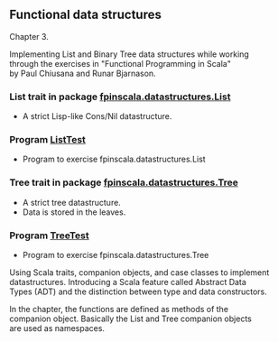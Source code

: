 ## Functional data structures

Chapter 3.

Implementing List and Binary Tree data structures while working<br>
through the exercises in "Functional Programming in Scala"<br>
by Paul Chiusana and Runar Bjarnason.

### List trait in package [fpinscala.datastructures.List](https://github.com/grscheller/scheller-linux-archive/blob/master/fpinscala/src/main/scala/fpinscala/datastructures/List.scala#L3-L6)
* A strict Lisp-like Cons/Nil datastructure.

### Program [ListTest](exerciseCode/ListTest.scala)
* Program to exercise fpinscala.datastructures.List

### Tree trait in package [fpinscala.datastructures.Tree](https://github.com/grscheller/scheller-linux-archive/blob/master/fpinscala/src/main/scala/fpinscala/datastructures/Tree.scala#L3-L6)
* A strict tree datastructure.
* Data is stored in the leaves.

### Program [TreeTest](exerciseCode/TreeTest.scala)
* Program to exercise fpinscala.datastructures.Tree

Using Scala traits, companion objects, and case classes to implement<br>
datastructures.  Introducing a Scala feature called Abstract Data<br>
Types (ADT) and the distinction between type and data constructors.

In the chapter, the functions are defined as methods of the<br>
companion object.  Basically the List and Tree companion objects<br>
are used as namespaces.
